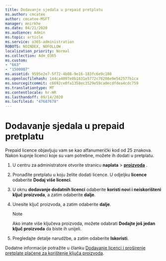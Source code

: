```yaml
---
title: Dodavanje sjedala u prepaid pretplatu
ms.author: cmcatee
author: cmcatee-MSFT
manager: mnirkhe
ms.date: 04/21/2020
ms.audience: Admin
ms.topic: article
ms.service: o365-administration
ROBOTS: NOINDEX, NOFOLLOW
localization_priority: Normal
ms.collection: Adm_O365
ms.custom:
- "663"
- "1500007"
ms.assetid: 9595e2e7-5f72-4b08-9e16-183fc6e9c108
ms.openlocfilehash: 144ca4097e0b1831e5772c78208e9e542577b1ca
ms.sourcegitcommit: c6692ce0fa1358ec3529e59ca0ecdfdea4cdc759
ms.translationtype: MT
ms.contentlocale: hr-HR
ms.lasthandoff: 09/14/2020
ms.locfileid: "47687678"
---
```

# <a name="add-seats-to-a-prepaid-subscription"></a>Dodavanje sjedala u prepaid pretplatu

Prepaid licence objavljuju vam se kao alfanumerički kod od 25 znakova. Nakon kupnje licenci koje su vam potrebne, možete ih dodati u pretplatu. 

1. U centru za administratore otvorite stranicu **naplata**  >  **[proizvoda](https://go.microsoft.com/fwlink/p/?linkid=842054)** .

2. Pronađite pretplatu u koju želite dodati licence. U odjeljku **licence** odaberite **Dodaj više licenci**.

3. U oknu **dodavanje dodatnih licenci** odaberite **koristi novi i neiskorišteni ključ proizvoda**, a zatim odaberite **dalje**.

4. Unesite ključ proizvoda, a zatim odaberite **dalje**.

    > [!NOTE]
    > Ako imate više ključeva proizvoda, možete odabrati **Dodajte još jedan ključ proizvoda** da biste ih unijeli.

5. Pregledajte detalje narudžbe, a zatim odaberite **Iskoristi**.

Dodatne informacije potražite u članku [Dodavanje licenci i proširenje pretplate plaćene za korištenje ključa proizvoda](https://docs.microsoft.com/microsoft-365/commerce/licenses/add-licenses-using-product-key).